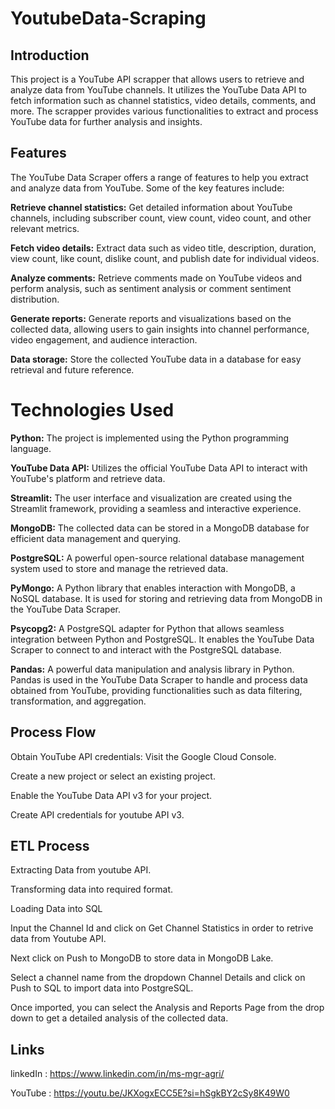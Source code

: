 # YoutubeData-Scraping

## Introduction

This project is a YouTube API scrapper that allows users to retrieve and analyze data from YouTube channels. It utilizes the YouTube Data API to fetch information such as channel statistics, video details, comments, and more. The scrapper provides various functionalities to extract and process YouTube data for further analysis and insights.

## Features

The YouTube Data Scraper offers a range of features to help you extract and analyze data from YouTube. Some of the key features include:

**Retrieve channel statistics:** Get detailed information about YouTube channels, including subscriber count, view count, video count, and other relevant metrics.

**Fetch video details:** Extract data such as video title, description, duration, view count, like count, dislike count, and publish date for individual videos.

**Analyze comments:** Retrieve comments made on YouTube videos and perform analysis, such as sentiment analysis or comment sentiment distribution.

**Generate reports:** Generate reports and visualizations based on the collected data, allowing users to gain insights into channel performance, video engagement, and audience interaction.

**Data storage:** Store the collected YouTube data in a database for easy retrieval and future reference.

# Technologies Used

**Python:** The project is implemented using the Python programming language.

**YouTube Data API:** Utilizes the official YouTube Data API to interact with YouTube's platform and retrieve data.

**Streamlit:** The user interface and visualization are created using the Streamlit framework, providing a seamless and interactive experience.

**MongoDB:** The collected data can be stored in a MongoDB database for efficient data management and querying.

**PostgreSQL:** A powerful open-source relational database management system used to store and manage the retrieved data.

**PyMongo:** A Python library that enables interaction with MongoDB, a NoSQL database. It is used for storing and retrieving data from MongoDB in the YouTube Data Scraper.

**Psycopg2:** A PostgreSQL adapter for Python that allows seamless integration between Python and PostgreSQL. It enables the YouTube Data Scraper to connect to and interact with the PostgreSQL database.

**Pandas:** A powerful data manipulation and analysis library in Python. Pandas is used in the YouTube Data Scraper to handle and process data obtained from YouTube, providing functionalities such as data filtering, transformation, and aggregation.


## Process Flow

Obtain YouTube API credentials:
Visit the Google Cloud Console.

Create a new project or select an existing project.

Enable the YouTube Data API v3 for your project.

Create API credentials for youtube API v3.

## ETL Process

Extracting Data from youtube API.

Transforming data into required format.

Loading Data into SQL



Input the Channel Id and click on Get Channel Statistics in order to retrive data from Youtube API.

Next click on Push to MongoDB to store data in MongoDB Lake.

Select a channel name from the dropdown Channel Details and click on Push to SQL to import data into PostgreSQL.

Once imported, you can select the Analysis and Reports Page from the drop down to get a detailed analysis of the collected data.


## Links


linkedIn : https://www.linkedin.com/in/ms-mgr-agri/

YouTube  : https://youtu.be/JKXogxECC5E?si=hSgkBY2cSy8K49W0




